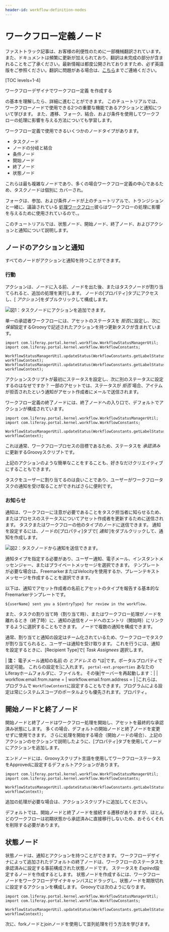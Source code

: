 ```yaml
---
header-id: workflow-definition-nodes
---
```


# ワークフロー定義ノード

<p class="alert alert-info"><span class="wysiwyg-color-blue120">ファストトラック記事は、お客様の利便性のために一部機械翻訳されています。また、ドキュメントは頻繁に更新が加えられており、翻訳は未完成の部分が含まれることをご了承ください。最新情報は都度公開されておりますため、必ず英語版をご参照ください。翻訳に問題がある場合は、<a href="mailto:support-content-jp@liferay.com">こちら</a>までご連絡ください。</span></p>

[TOC levels=1-4]

ワークフローデザイナでワークフロー定義</a> を作成する


の基本を理解したら、詳細に進むことができます。 このチュートリアルでは、ワークフローノードで使用できる2つの重要な機能であるアクションと通知について学びます。 また、遷移、フォーク、結合、および条件を使用してワークフローの処理に影響を与える方法についても学習します。</p> 

ワークフロー定義で使用できるいくつかのノードタイプがあります。

  - タスクノード
  - ノードの分岐と結合
  - 条件ノード
  - 開始ノード
  - 終了ノード
  - 状態ノード

これらは最も複雑なノードであり、多くの場合ワークフロー定義の中心であるため、タスクノードは個別に カバーされ[](/docs/7-1/user/-/knowledge_base/u/creating-tasks-in-workflow-designer)。</p> 

フォークは、参加、および条件ノードが上のチュートリアルで、トランジションと一緒に、議論されている [処理ワークフロー](/docs/7-1/user/-/knowledge_base/u/affecting-the-processing-of-workflow-definitions)彼らはワークフローの処理に影響を与えるために使用されているので、。

このチュートリアルでは、状態ノード、開始ノード、終了ノード、およびアクションと通知について説明します。



## ノードのアクションと通知

すべてのノードがアクションと通知を持つことができます。



### 行動

アクションは、ノードに入る前、ノードを出た後、またはタスクノードが割り当てられると、追加の処理を実行します。 ノードの[プロパティ]タブにアクセスし、[ *アクション*]をダブルクリックして構成します。

![図1：タスクノードにアクションを追加できます。](../../../images-dxp/workflow-designer-action.png)

単一の承認者ワークフローには、アセットのステータスを *拒否*に設定し、次に *保留*設定するGroovyで記述されたアクションを持つ更新タスクが含まれています。

    import com.liferay.portal.kernel.workflow.WorkflowStatusManagerUtil;
    import com.liferay.portal.kernel.workflow.WorkflowConstants;
    
    WorkflowStatusManagerUtil.updateStatus(WorkflowConstants.getLabelStatus("denied"), workflowContext);
    WorkflowStatusManagerUtil.updateStatus(WorkflowConstants.getLabelStatus("pending"), workflowContext);
    

アクションスクリプトが最初にステータスを設定し、次に別のステータスに設定するのはなぜですか？ 一部のアセットでは、ステータスが *拒否* 場合、アイテムが拒否されたという通知がアセット作成者にメールで送信されます。

ワークフロー定義の終了ノードには、終了ノードへの入り口で、デフォルトでアクションが構成されています。

    import com.liferay.portal.kernel.workflow.WorkflowStatusManagerUtil;
    import com.liferay.portal.kernel.workflow.WorkflowConstants;
    
    WorkflowStatusManagerUtil.updateStatus(WorkflowConstants.getLabelStatus("approved"), workflowContext);
    

これは通常、ワークフロープロセスの目標であるため、ステータスを *承認済み*に更新するGroovyスクリプトです。

上記のアクションのような簡単なことをすることも、好きなだけクリエイティブにすることもできます。

<!-- Let's add an example of something creative. -Rich -->

タスクをユーザーに割り当てるのは良いことであり、ユーザーがワークフロータスクの通知を受け取ることができればさらに便利です。



### お知らせ

通知は、ワークフローに注意が必要であることをタスク担当者に知らせるため、またはプロセスのステータスについてアセット作成者を更新するために送信されます。 タスクまたはワークフローの他のタイプのノードに送信できます。 通知を設定するには、ノードの[プロパティ]タブで[ *通知* ]をダブルクリックして、通知を作成します。

![図2：タスクノードから通知を送信できます。](../../../images-dxp/workflow-designer-notification.png)

通知タイプを指定する必要があり、ユーザー通知、電子メール、インスタントメッセンジャー、またはプライベートメッセージを選択できます。 テンプレートが必要な場合は、FreemarkerまたはVelocityを使用するか、プレーンテキストメッセージを作成することを選択できます。

以下は、通知でアセット作成者の名前とアセットのタイプを報告する基本的なFreemarkerテンプレートです。

    ${userName} sent you a ${entryType} for review in the workflow.
    

また、タスクの割り当て時（割り当て時）、またはワークフロー処理がノードを離れるとき（終了時）に、通知の送信をノードへのエントリ（開始時）にリンクするように選択することもできます。 ノードで複数の通知を構成できます。

通常、割り当てと通知の設定はチーム化されているため、ワークフローでタスクが割り当てられると、ユーザーは通知を受け取ります。 これを行うには、通知を設定するときに、[Recipient Type]で[ *Task Assignees* 選択します。

| **注：** 電子メール通知の名前</em> の *とアドレス* の *は|です。ポータルプロパティで設定可能。 これらの設定を|に入れます。 `portal-ext.properties` あなたのLiferayホームフォルダに、ファイルを。 その後|サーバーを再起動します：| | workflow.email.from.name = | workflow.email.from.address = | |これらは、プログラムで `WorkflowContext`に設定することもできます。プログラムによる設定は常にシステムスコープのポータルよりも優先されます。プロパティ。</p> 



## 開始ノードと終了ノード

開始ノードと終了ノードはワークフロー処理を開始し、アセットを最終的な承認済み状態にします。 多くの場合、デフォルトの開始ノードと終了ノードを変更せずに使用できます。 さらに処理を開始する場合（開始ノードの場合）、上記のアクションのセクションで説明したように、[プロパティ]タブを使用してノードにアクションを追加します。

エンドノードには、Groovyスクリプト言語を使用してワークフローステータスをApprovedに設定するデフォルトアクションがあります。

    import com.liferay.portal.kernel.workflow.WorkflowStatusManagerUtil;
    import com.liferay.portal.kernel.workflow.WorkflowConstants;
    
    WorkflowStatusManagerUtil.updateStatus(WorkflowConstants.getLabelStatus("approved"), workflowContext);
    

追加の処理が必要な場合は、アクションスクリプトに追加してください。

デフォルトでは、開始ノードと終了ノードを接続する遷移がありますが、ほとんどのワークフローは初期状態から承認済みに直接移行しないため、おそらくそれを削除する必要があります。



## 状態ノード

状態ノードは、通知とアクションを持つことができます。 ワークフローデザイナによって追加されたデフォルトの終了ノードは、ワークフローのステータスを承認済みに設定する事前構成された状態ノードです。 ステータスを *Expired*設定するノードを作成するとします。 状態ノードを作成するには、ワークフローノードをワークフローデザイナキャンバスにドラッグし、状態ノードを期限切れに設定するアクションを構成します。 Groovyでは次のようになります。

    import com.liferay.portal.kernel.workflow.WorkflowStatusManagerUtil;
    import com.liferay.portal.kernel.workflow.WorkflowConstants;
    
    WorkflowStatusManagerUtil.updateStatus(WorkflowConstants.getLabelStatus("expired"), workflowContext);
    

次に、forkノードとjoinノードを使用して並列処理を行う方法を学びます。

<!-- ## Related Topics [](id=related-topics)

[Workflow Forms](discover/portal/-/knowledge_base/7-1/workflow-forms)

[Using Workflow](discover/portal/-/knowledge_base/7-1/enabling-workflow)

[Liferay's Workflow Framework](/docs/7-1/tutorials/-/knowledge_base/t/liferays-workflow-framework)

[Creating Simple Applications](discover/portal/-/knowledge_base/7-1/creating-simple-applications) -->


